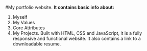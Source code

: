 #My portfolio website.
**It contains basic info about:**

1. Myself
2. My Values
3. Core Attributes
4. My Projects.
   Built with HTML, CSS and JavaScript, it is a fully responsive and functional website.
   It also contains a link to a downloadable resume.
